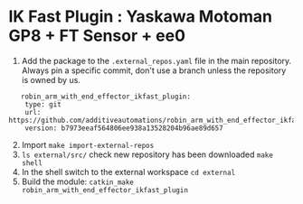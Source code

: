 # IK Fast Plugin : Yaskawa Motoman GP8 + FT Sensor + ee0
1. Add the package to the `.external_repos.yaml` file in the main repository. Always pin a specific commit, don't use a branch unless the repository is owned by us.
```
   robin_arm_with_end_effector_ikfast_plugin:
    type: git
    url: https://github.com/additiveautomations/robin_arm_with_end_effector_ikfast_plugin.git
    version: b7973eeaf564806ee938a13528204b96ae89d657
```

2. Import `make import-external-repos`
3. `ls external/src/` check new repository has been downloaded
`make shell`
4. In the shell switch to the external workspace `cd external`
5. Build the module: `catkin_make robin_arm_with_end_effector_ikfast_plugin`
